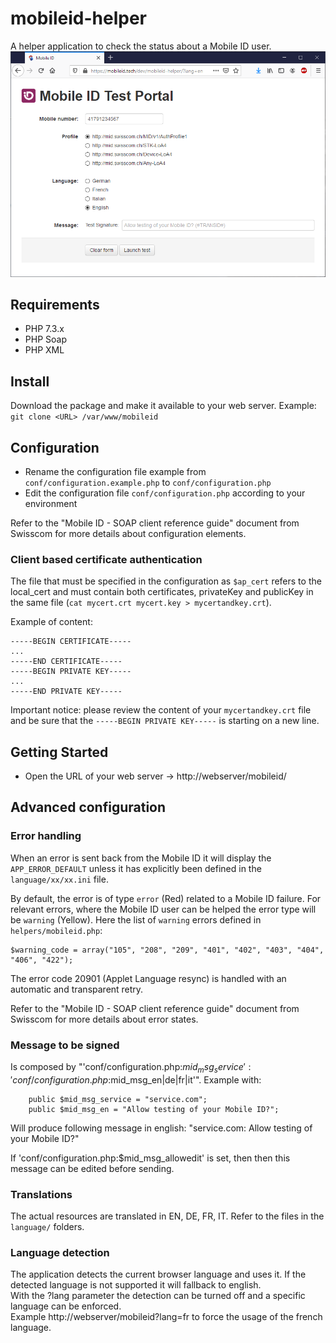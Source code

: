 mobileid-helper
===============

A helper application to check the status about a Mobile ID user.
![Screenshot](assets/img/screenshot.png?raw=true "Screenshot")

## Requirements
* PHP 7.3.x
* PHP Soap
* PHP XML

## Install
Download the package and make it available to your web server.
Example: `git clone <URL> /var/www/mobileid`

## Configuration
* Rename the configuration file example from `conf/configuration.example.php` to `conf/configuration.php`
* Edit the configuration file `conf/configuration.php` according to your environment

Refer to the "Mobile ID - SOAP client reference guide" document from Swisscom for more details about configuration elements.

### Client based certificate authentication

The file that must be specified in the configuration as `$ap_cert` refers to the local_cert and must contain both certificates, privateKey and publicKey in the same file (`cat mycert.crt mycert.key > mycertandkey.crt`).

Example of content:
````
-----BEGIN CERTIFICATE-----
...
-----END CERTIFICATE-----
-----BEGIN PRIVATE KEY-----
...
-----END PRIVATE KEY-----
````

Important notice: please review the content of your `mycertandkey.crt` file and be sure that the `-----BEGIN PRIVATE KEY-----` is starting on a new line.

## Getting Started
* Open the URL of your web server -> http://webserver/mobileid/

## Advanced configuration

### Error handling
When an error is sent back from the Mobile ID it will display the `APP_ERROR_DEFAULT` unless it has explicitly been defined in the `language/xx/xx.ini` file.

By default, the error is of type `error` (Red) related to a Mobile ID failure. For relevant errors, where the Mobile ID user can be helped the error type will be `warning` (Yellow).
Here the list of `warning` errors defined in `helpers/mobileid.php`:
````
$warning_code = array("105", "208", "209", "401", "402", "403", "404", "406", "422");
````

The error code 20901 (Applet Language resync) is handled with an automatic and transparent retry.

Refer to the "Mobile ID - SOAP client reference guide" document from Swisscom for more details about error states.

### Message to be signed
Is composed by "'conf/configuration.php:$mid_msg_service': 'conf/configuration.php:$mid_msg_en|de|fr|it'".
Example with:
````
	public $mid_msg_service = "service.com";
	public $mid_msg_en = "Allow testing of your Mobile ID?";
````
Will produce following message in english: "service.com: Allow testing of your Mobile ID?" 


If 'conf/configuration.php:$mid_msg_allowedit' is set, then then this message can be edited before sending.

### Translations
The actual resources are translated in EN, DE, FR, IT. Refer to the files in the `language/` folders.

### Language detection
The application detects the current browser language and uses it. If the detected language is not supported it will fallback to english.  
With the ?lang parameter the detection can be turned off and a specific language can be enforced.  
Example http://webserver/mobileid?lang=fr to force the usage of the french language.

